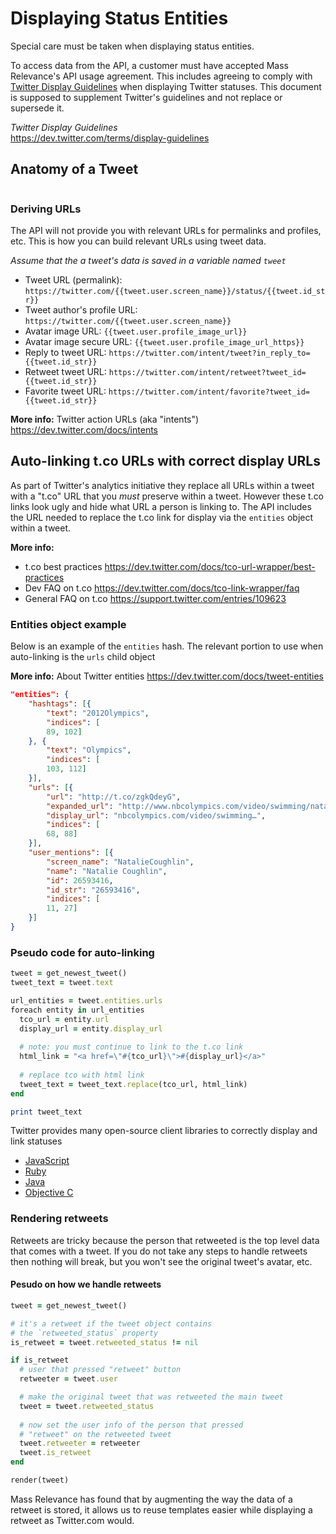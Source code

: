 # Displaying Status Entities

Special care must be taken when displaying status entities.

To access data from the API, a customer must have accepted Mass Relevance's
API usage agreement. This includes agreeing to comply with [Twitter Display
Guidelines](https://dev.twitter.com/terms/display-guidelines) when
displaying Twitter statuses. This document is supposed to supplement
Twitter's guidelines and not replace or supersede it.

*Twitter Display Guidelines*<br />
https://dev.twitter.com/terms/display-guidelines

## Anatomy of a Tweet

<div style="text-align: center;">
  <img src="/MassRelevance/docs/raw/master/dev/usage/anatomy.png" alt="" />
</div>

### Deriving URLs


The API will not provide you with relevant URLs for permalinks and profiles, etc. This is how you can build relevant URLs using tweet data.

_Assume that the a tweet's data is saved in a variable named `tweet`_

 * Tweet URL (permalink): `https://twitter.com/{{tweet.user.screen_name}}/status/{{tweet.id_str}}`
 * Tweet author's profile URL: `https://twitter.com/{{tweet.user.screen_name}}`
 * Avatar image URL: `{{tweet.user.profile_image_url}}`
 * Avatar image secure URL: `{{tweet.user.profile_image_url_https}}`
 * Reply to tweet URL: `https://twitter.com/intent/tweet?in_reply_to={{tweet.id_str}}`
 * Retweet tweet URL: `https://twitter.com/intent/retweet?tweet_id={{tweet.id_str}}`
 * Favorite tweet URL: `https://twitter.com/intent/favorite?tweet_id={{tweet.id_str}}`

**More info:** Twitter action URLs (aka "intents") https://dev.twitter.com/docs/intents

## Auto-linking t.co URLs with correct display URLs

As part of Twitter's analytics initiative they replace all URLs within a tweet with a "t.co" URL that you *must* preserve within a tweet. However these t.co links look ugly and hide what URL a person is linking to. The API includes the URL needed to replace the t.co link for display via the `entities` object within a tweet.

**More info:**

 * t.co best practices https://dev.twitter.com/docs/tco-url-wrapper/best-practices
 * Dev FAQ on t.co https://dev.twitter.com/docs/tco-link-wrapper/faq
 * General FAQ on t.co https://support.twitter.com/entries/109623

### Entities object example

Below is an example of the `entities` hash. The relevant portion to use when auto-linking is the `urls` child object

**More info:** About Twitter entities https://dev.twitter.com/docs/tweet-entities

```json
"entities": {
    "hashtags": [{
        "text": "2012Olympics",
        "indices": [
        89, 102]
    }, {
        "text": "Olympics",
        "indices": [
        103, 112]
    }],
    "urls": [{
        "url": "http://t.co/zgkQdeyG",
        "expanded_url": "http://www.nbcolympics.com/video/swimming/natalie-coughlin-profile-409643.html",
        "display_url": "nbcolympics.com/video/swimming…",
        "indices": [
        68, 88]
    }],
    "user_mentions": [{
        "screen_name": "NatalieCoughlin",
        "name": "Natalie Coughlin",
        "id": 26593416,
        "id_str": "26593416",
        "indices": [
        11, 27]
    }]
}
```

### Pseudo code for auto-linking
    
```ruby
tweet = get_newest_tweet()
tweet_text = tweet.text

url_entities = tweet.entities.urls
foreach entity in url_entities
  tco_url = entity.url
  display_url = entity.display_url
  
  # note: you must continue to link to the t.co link
  html_link = "<a href=\"#{tco_url}\">#{display_url}</a>"
  
  # replace tco with html link
  tweet_text = tweet_text.replace(tco_url, html_link)
end

print tweet_text
```

Twitter provides many open-source client libraries to correctly display and link
statuses

 * [JavaScript](https://github.com/twitter/twitter-text-js)
 * [Ruby](https://github.com/twitter/twitter-text-rb)
 * [Java](https://github.com/twitter/twitter-text-java)
 * [Objective C](https://github.com/twitter/twitter-text-objc)

### Rendering retweets

Retweets are tricky because the person that retweeted is the top level data that comes with a tweet. If you do not take any steps to handle retweets then nothing will break, but you won't see the original tweet's avatar, etc.

#### Pesudo on how we handle retweets


```ruby    
tweet = get_newest_tweet()

# it's a retweet if the tweet object contains
# the `retweeted_status` property
is_retweet = tweet.retweeted_status != nil

if is_retweet
  # user that pressed "retweet" button
  retweeter = tweet.user

  # make the original tweet that was retweeted the main tweet
  tweet = tweet.retweeted_status
  
  # now set the user info of the person that pressed
  # "retweet" on the retweeted tweet
  tweet.retweeter = retweeter
  tweet.is_retweet
end

render(tweet)
```

Mass Relevance has found that by augmenting the way the data of a retweet is stored, it allows us to reuse templates easier while displaying a retweet as Twitter.com would.
